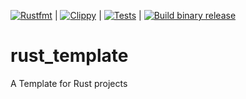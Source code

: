 [![Rustfmt](https://github.com/yrangana/rust_template/actions/workflows/rustfmt.yml/badge.svg)](https://github.com/yrangana/rust_template/actions/workflows/rustfmt.yml) | [![Clippy](https://github.com/yrangana/rust_template/actions/workflows/lint.yml/badge.svg)](https://github.com/yrangana/rust_template/actions/workflows/lint.yml) | [![Tests](https://github.com/yrangana/rust_template/actions/workflows/tests.yml/badge.svg)](https://github.com/yrangana/rust_template/actions/workflows/tests.yml) | [![Build binary release](https://github.com/yrangana/rust_template/actions/workflows/release.yml/badge.svg)](https://github.com/yrangana/rust_template/actions/workflows/release.yml)

# rust_template

A Template for Rust projects
